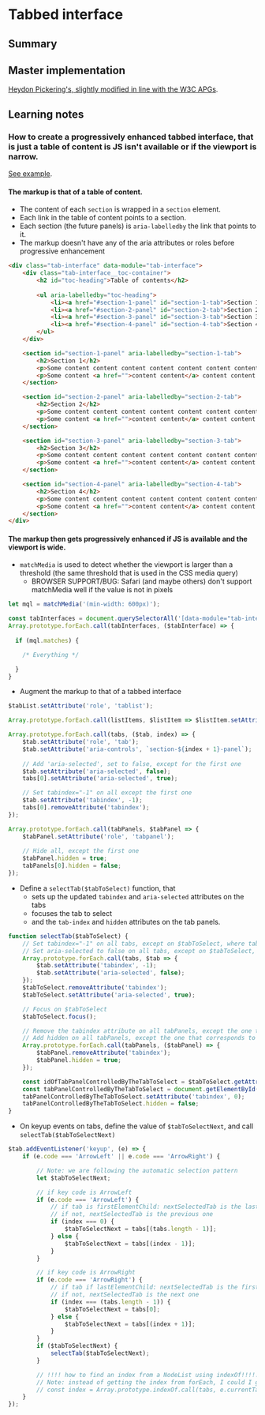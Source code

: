 # Tabbed interface

## Summary

## Master implementation

[Heydon Pickering's, slightly modified in line with the W3C APGs](./../../code_examples/2019Q4/0920HIC-Tabbed_interfaces_modified_like_APG/README.md).

## Learning notes

### How to create a progressively enhanced tabbed interface, that is just a table of content is JS isn't available or if the viewport is narrow.

[See example](./../../code_examples/2019Q4/0920HIC-Tabbed_interfaces_modified_like_APG/README.md).

#### The markup is that of a table of content.

* The content of each `section` is wrapped in a `section` element.
* Each link in the table of content points to a section.
* Each section (the future panels) is `aria-labelledby` the link that points to it.
* The markup doesn't have any of the aria attributes or roles before progressive enhancement

```html
<div class="tab-interface" data-module="tab-interface">
    <div class="tab-interface__toc-container">
        <h2 id="toc-heading">Table of contents</h2>
    
        <ul aria-labelledby="toc-heading">
            <li><a href="#section-1-panel" id="section-1-tab">Section 1</a></li>
            <li><a href="#section-2-panel" id="section-2-tab">Section 2</a></li>
            <li><a href="#section-3-panel" id="section-3-tab">Section 3</a></li>
            <li><a href="#section-4-panel" id="section-4-tab">Section 4</a></li>
        </ul>
    </div>

    <section id="section-1-panel" aria-labelledby="section-1-tab">
        <h2>Section 1</h2>
        <p>Some content content content content content content content content content content content content content content contentcontent</p>
        <p>Some content <a href="">content content</a> content content content content content content content content content content content contentcontent</p>
    </section>

    <section id="section-2-panel" aria-labelledby="section-2-tab">
        <h2>Section 2</h2>
        <p>Some content content content content content content content content content content content content content content contentcontent</p>    
        <p>Some content <a href="">content content</a> content content content content content content content content content content content contentcontent</p>
    </section>

    <section id="section-3-panel" aria-labelledby="section-3-tab">
        <h2>Section 3</h2>
        <p>Some content content content content content content content content content content content content content content contentcontent</p>
        <p>Some content <a href="">content content</a> content content content content content content content content content content content contentcontent</p>
    </section>

    <section id="section-4-panel" aria-labelledby="section-4-tab">
        <h2>Section 4</h2>
        <p>Some content content content content content content content content content content content content content content contentcontent</p>
        <p>Some content <a href="">content content</a> content content content content content content content content content content content contentcontent</p>
    </section>
</div>
```

#### The markup then gets progressively enhanced if JS is available and the viewport is wide.

* `matchMedia` is used to detect whether the viewport is larger than a threshold (the same threshold that is used in the CSS media query)
  * BROWSER SUPPORT/BUG: Safari (and maybe others) don't support matchMedia well if the value is not in pixels

```js
let mql = matchMedia('(min-width: 600px)');

const tabInterfaces = document.querySelectorAll('[data-module="tab-interface"]');
Array.prototype.forEach.call(tabInterfaces, ($tabInterface) => {
    
  if (mql.matches) {

    /* Everything */

  }
}
```

* Augment the markup to that of a tabbed interface

```js
$tabList.setAttribute('role', 'tablist');

Array.prototype.forEach.call(listItems, $listItem => $listItem.setAttribute('role', 'presentation'));

Array.prototype.forEach.call(tabs, ($tab, index) => {
    $tab.setAttribute('role', 'tab');
    $tab.setAttribute('aria-controls', `section-${index + 1}-panel`);
    
    // Add 'aria-selected', set to false, except for the first one
    $tab.setAttribute('aria-selected', false);
    tabs[0].setAttribute('aria-selected', true);

    // Set tabindex="-1" on all except the first one
    $tab.setAttribute('tabindex', -1);
    tabs[0].removeAttribute('tabindex');
});

Array.prototype.forEach.call(tabPanels, $tabPanel => {
    $tabPanel.setAttribute('role', 'tabpanel');
    
    // Hide all, except the first one
    $tabPanel.hidden = true;
    tabPanels[0].hidden = false;
});
```

* Define a `selectTab($tabToSelect)` function, that 
  * sets up the updated `tabindex` and `aria-selected` attributes on the tabs
  * focuses the tab to select
  * and the `tab-index` and `hidden` attributes on the tab panels.

```js
function selectTab($tabToSelect) {
    // Set tabindex="-1" on all tabs, except on $tabToSelect, where tabindex needs to be removed
    // Set aria-selected to false on all tabs, except on $tabToSelect, where it needs to be true
    Array.prototype.forEach.call(tabs, $tab => {
        $tab.setAttribute('tabindex', -1);
        $tab.setAttribute('aria-selected', false);
    });
    $tabToSelect.removeAttribute('tabindex');
    $tabToSelect.setAttribute('aria-selected', true);

    // Focus on $tabToSelect
    $tabToSelect.focus();

    // Remove the tabindex attribute on all tabPanels, except the one that corresponds to $tabToSelect, which takes tabindex="0"
    // Add hidden on all tabPanels, except the one that corresponds to $tabToSelect, which gets hidden=false
    Array.prototype.forEach.call(tabPanels, ($tabPanel) => {
        $tabPanel.removeAttribute('tabindex');
        $tabPanel.hidden = true;
    });

    const idOfTabPanelControlledByTheTabToSelect = $tabToSelect.getAttribute('aria-controls');
    const tabPanelControlledByTheTabToSelect = document.getElementById(idOfTabPanelControlledByTheTabToSelect);
    tabPanelControlledByTheTabToSelect.setAttribute('tabindex', 0);
    tabPanelControlledByTheTabToSelect.hidden = false;
}
```

* On keyup events on tabs, define the value of `$tabToSelectNext`, and call `selectTab($tabToSelectNext)`

```js
$tab.addEventListener('keyup', (e) => {
    if (e.code === 'ArrowLeft' || e.code === 'ArrowRight') {

        // Note: we are following the automatic selection pattern
        let $tabToSelectNext;

        // if key code is ArrowLeft
        if (e.code === 'ArrowLeft') {
            // if tab is firstElementChild: nextSelectedTab is the last one
            // if not, nextSelectedTab is the previous one
            if (index === 0) {
                $tabToSelectNext = tabs[(tabs.length - 1)];
            } else {
                $tabToSelectNext = tabs[(index - 1)];
            }
        }

        // if key code is ArrowRight
        if (e.code === 'ArrowRight') {
            // if tab if lastElementChild: nextSelectedTab is the first one
            // if not, nextSelectedTab is the next one
            if (index === (tabs.length - 1)) {
                $tabToSelectNext = tabs[0];
            } else {
                $tabToSelectNext = tabs[(index + 1)];
            }
        }
        if ($tabToSelectNext) {
            selectTab($tabToSelectNext);
        }

        // !!!! how to find an index from a NodeList using indexOf!!!!!!
        // Note: instead of getting the index from forEach, I could I got it from:
        // const index = Array.prototype.indexOf.call(tabs, e.currentTarget);
    }
});
```

